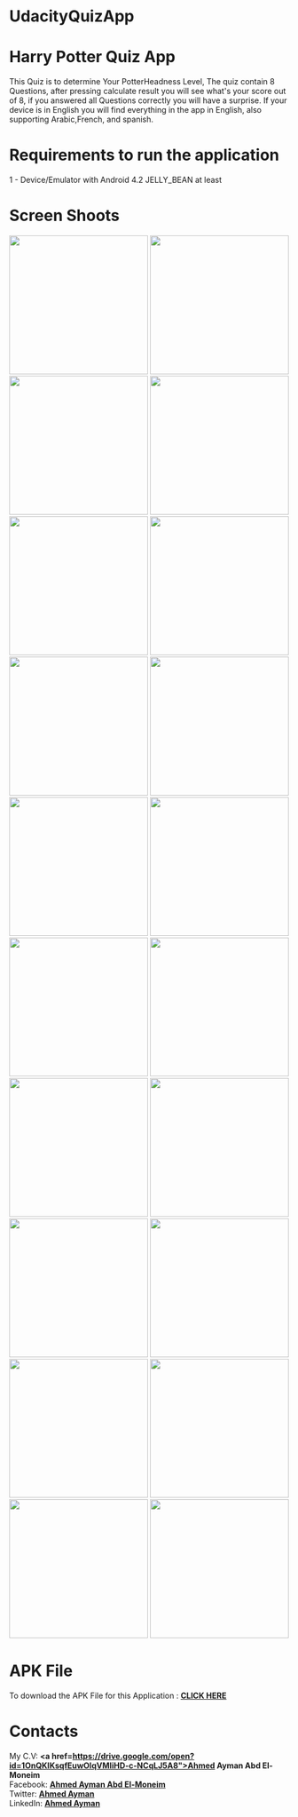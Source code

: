 # UdacityQuizApp
# Harry Potter Quiz App
This Quiz is to determine Your PotterHeadness Level, The quiz contain 8 Questions, after pressing calculate result you will see what's your score out of 8, if you answered all Questions correctly you will have a surprise.
If your device is in English you will find everything in the app in English, also supporting Arabic,French, and spanish.
# Requirements to run the application
1 - Device/Emulator with Android 4.2 JELLY_BEAN at least <br>
# Screen Shoots
<p align="left">
  <img src="https://i.imgur.com/jaVwLSz.png" width="250"/>
  <img src="https://i.imgur.com/9Pw3fVS.png" width="250"/>
  <img src="https://i.imgur.com/A4Ofuwf.png" width="250"/> 
  <img src="https://i.imgur.com/igGFG1O.png" width="250"/>
  <img src="https://i.imgur.com/dFd648N.png" width="250"/>
  <img src="https://i.imgur.com/fP0JzYm.png" width="250"/> 
  <img src="https://i.imgur.com/5XnNOi7.png" width="250"/> 
  
  <img src="https://i.imgur.com/x70KSMP.png" width="250"/>
  <img src="https://i.imgur.com/ESKZahi.png" width="250"/>
  <img src="https://i.imgur.com/N8P3bhR.png" width="250"/>
  <img src="https://i.imgur.com/iU7EN17.png" width="250"/>
  
  <img src="https://i.imgur.com/9ULBJIp.png" width="250"/>
  <img src="https://i.imgur.com/GJ9x3v1.png" width="250"/> 
  <img src="https://i.imgur.com/MSbMBw8.png" width="250"/>
  <img src="https://i.imgur.com/OO6Ax12.png" width="250"/>
  <img src="https://i.imgur.com/S3xMe5N.png" width="250"/>
  <img src="https://i.imgur.com/rkgMFzC.png" width="250"/>
  <img src="https://i.imgur.com/ch2ZLNg.png" width="250"/><br>
  <img src="https://i.imgur.com/PXexxSw.png" height="250"/>
  <img src="https://i.imgur.com/PNEnQgr.png" height="250"/>
  
</p>

# APK File 

To download the APK File for this Application : <b><a href="https://goo.gl/H3qf8p">CLICK HERE</a></b>

# Contacts

My C.V: <b><a href=https://drive.google.com/open?id=1OnQKlKsqfEuwOlqVMIiHD-c-NCqLJ5A8">Ahmed Ayman Abd El-Moneim</a></b></br>
Facebook: <b><a href="https://www.facebook.com/a.ayman1996">        Ahmed Ayman Abd El-Moneim</a></b></br>
Twitter:  <b><a href="https://twitter.com/Ahmeda1708">          Ahmed Ayman </a></b></br>
LinkedIn: <b><a href="https://www.linkedin.com/in/ahmeda1708/"> Ahmed Ayman </a></b></br>
